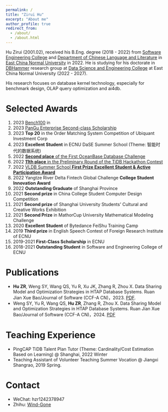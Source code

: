 ```yaml
---
permalink: /
title: "Zirui Hu"
excerpt: "About me"
author_profile: true
redirect_from: 
  - /about/
  - /about.html
---
```

Hu Zirui (2001.02), received his B.Eng. degree (2018 - 2022) from [Software Engineering College](http://www.sei.ecnu.edu.cn/) and [Department of Chinese Language and Literature](https://zhwx.ecnu.edu.cn/) in [East China Normal University](https://www.ecnu.edu.cn/) in 2022.
He is studying for his doctorate in [DBHammer](https://dbhammer.github.io/) research group at [Data Science and Engineering College](http://dase.ecnu.edu.cn/) at East China Normal University (2022 - 2027).

His research focuses on database kernel technology, especially for benchmark design, OLAP query optimization and ai4db.

Selected Awards
======
1. 2023 [Bench100](https://www.benchcouncil.org/bench2023/index.html) in 
2. 2023 [PanGu Enterprise Second-class Scholarship](https://mp.weixin.qq.com/s/MhauFCIg94yMD_GfFSXlvg)
3. 2023 **Top 20** in the Order Matching System Competition of Ubiquant Investment Corp
4. 2023 **Excellent Student** in ECNU DaSE Summer School (Theme: 智能时代的数据系统)
5. 2022 [**Second place** of the First OceanBase Database Challenge](https://github.com/Wind-Gone/OceanBase-Contest-Miniob)
6. 2022 [**11th place** in the Preliminary Round of the TiDB Hackathon Contest](https://gist.github.com/Dousir9/3600403b85739a8653906e89fa6371bd)
7. 2022 [VLDB Summer School **First Prize Excellent Student & Active Participation Award**](https://github.com/Wind-Gone/VLDBSS2022-ECNU-DaSE)
8. 2022 Yangtze River Delta Fintech Global Challenge **College Student Innovation Award**
9. 2022 **Outstanding Graduate** of Shanghai Province
10. 2021 **Second prize** in China College Student Computer Design Competition
11. 2021 **Second prize** of Shanghai University Students' Cultural and Creative Works Exhibition
12. 2021 **Second Prize** in MathorCup University Mathematical Modeling Challenge
13. 2020 **Excellent Student** of Bytedance FeiShu Training Camp
14. 2019 **Third prize** in English Speech Contest of Foreign Research Institute of ECNU
15. 2019-2021 **First-Class Scholarship** in ECNU
16. 2018-2021 **Outstanding Student** in Software and Engineering College of ECNU

Publications
======
- **Hu ZR**, Weng SY, Wang QS, Yu R, Xu JK, Zhang R, Zhou X. Data Sharing Model and Optimization Strategies in HTAP Database Systems. Ruan Jian Xue Bao/Journal of Software (CCF-A CN)，2023. [PDF](https://www.jos.org.cn/jos/article/pdf/6901).
- Weng SY, Yu R, Wang QS, **Hu ZR**, Zhang R, Zhou X. Data Sharing Model and Optimization Strategies in HTAP Database Systems. Ruan Jian Xue Bao/Journal of Software (CCF-A CN)，2024. [PDF]()
<!-- - Qingshuai Wang, Hao Li, **Zirui Hu**, Rong Zhang, Chengcheng Yang, Peng Cai, Xuan Zhou, and Aoying Zhou. Mirage: Generating Enormous Databases for Complex Workloads. ICDE (CCF-A). 2024.  [PDF](), [Code](https://github.com/DBHammer/Mirage). -->
<!-- - **Zirui Hu** Vodka: -->

Teaching Experience
======
- PingCAP TiDB Talent Plan Tutor (Theme: Cardinality/Cost Estimation Based on Learning) @ Shanghai, 2022 Winter
- Teaching Assistant of Volunteer Teaching Summer Vocation @ Jiangxi Shangrao, 2019 Spring.

Contact
======
- WeChat: hzr1242378947
- Zhihu: [Wind-Gone](https://www.zhihu.com/people/hhhuhuh)